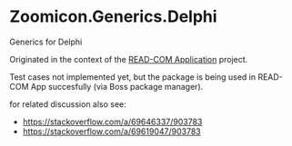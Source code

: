 # Zoomicon.Generics.Delphi
Generics for Delphi

Originated in the context of the [READ-COM Application](https://github.com/Zoomicon/READCOM_App) project.

Test cases not implemented yet, but the package is being used in READ-COM App succesfully (via Boss package manager).

for related discussion also see:
* https://stackoverflow.com/a/69646337/903783
* https://stackoverflow.com/a/69619047/903783
